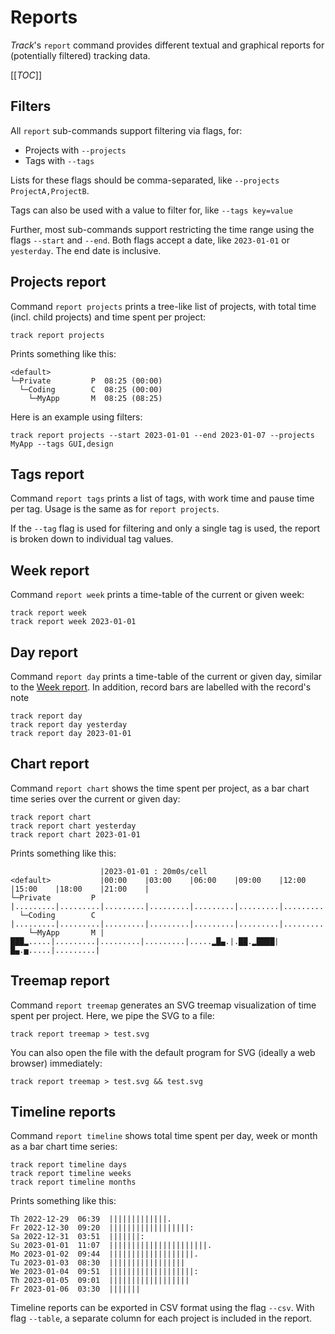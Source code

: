 # Reports

*Track*'s `report` command provides different textual and graphical reports for (potentially filtered) tracking data.

[[_TOC_]]

## Filters

All `report` sub-commands support filtering via flags, for:
* Projects with `--projects`
* Tags with `--tags`

Lists for these flags should be comma-separated, like `--projects ProjectA,ProjectB`.

Tags can also be used with a value to filter for, like `--tags key=value`

Further, most sub-commands support restricting the time range using the flags `--start` and `--end`. Both flags accept a date, like `2023-01-01` or `yesterday`. The end date is inclusive.

## Projects report

Command `report projects` prints a tree-like list of projects, with total time (incl. child projects) and time spent per project:

```
track report projects
```

Prints something like this:

```text
<default>
└─Private         P  08:25 (00:00)
  └─Coding        C  08:25 (00:00)
    └─MyApp       M  08:25 (08:25)
```

Here is an example using filters:

```
track report projects --start 2023-01-01 --end 2023-01-07 --projects MyApp --tags GUI,design
```

## Tags report

Command `report tags` prints a list of tags, with work time and pause time per tag.
Usage is the same as for `report projects`.

If the `--tag` flag is used for filtering and only a single tag is used, the report is broken down to individual tag values.

## Week report

Command `report week` prints a time-table of the current or given week:

```
track report week
track report week 2023-01-01
```

## Day report

Command `report day` prints a time-table of the current or given day, similar to the [Week report](#week-report). In addition, record bars are labelled with the record's note

```
track report day
track report day yesterday
track report day 2023-01-01
```

## Chart report

Command `report chart` shows the time spent per project, as a bar chart time series over the current or given day:

```shell
track report chart
track report chart yesterday
track report chart 2023-01-01
```

Prints something like this:

```text
                    |2023-01-01 : 20m0s/cell
<default>           |00:00    |03:00    |06:00    |09:00    |12:00    |15:00    |18:00    |21:00    |
└─Private         P |.........|.........|.........|.........|.........|.........|.........|.........|
  └─Coding        C |.........|.........|.........|.........|.........|.........|.........|.........|
    └─MyApp       M |███▂.....|.........|.........|.........|.....▂█▄.|.██.▂████|█▄.▅.....|.........|
```

## Treemap report

Command `report treemap` generates an SVG treemap visualization of time spent per project.
Here, we pipe the SVG to a file:

```shell
track report treemap > test.svg
```

You can also open the file with the default program for SVG (ideally a web browser) immediately:

```shell
track report treemap > test.svg && test.svg
```

## Timeline reports

Command `report timeline` shows total time spent per day, week or month as a bar chart time series:

```
track report timeline days
track report timeline weeks
track report timeline months
```

Prints something like this:

```text
Th 2022-12-29  06:39  |||||||||||||.
Fr 2022-12-30  09:20  ||||||||||||||||||:
Sa 2022-12-31  03:51  |||||||:
Su 2023-01-01  11:07  ||||||||||||||||||||||.
Mo 2023-01-02  09:44  |||||||||||||||||||.
Tu 2023-01-03  08:30  |||||||||||||||||
We 2023-01-04  09:51  |||||||||||||||||||:
Th 2023-01-05  09:01  ||||||||||||||||||
Fr 2023-01-06  03:30  |||||||
```

Timeline reports can be exported in CSV format using the flag `--csv`.
With flag `--table`, a separate column for each project is included in the report.
